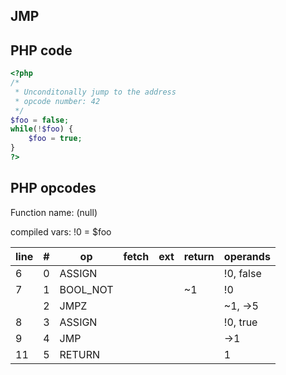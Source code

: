 JMP
---

PHP code
--------

``` php
<?php 
/*
 * Unconditonally jump to the address
 * opcode number: 42
 */
$foo = false;
while(!$foo) {
    $foo = true;
}
?>
```

PHP opcodes
-----------

Function name: (null)

compiled vars: !0 = $foo

| line | \#  | op        | fetch | ext | return | operands  |
|------|-----|-----------|-------|-----|--------|-----------|
| 6    | 0   | ASSIGN    |       |     |        | !0, false |
| 7    | 1   | BOOL\_NOT |       |     | \~1    | !0        |
|      | 2   | JMPZ      |       |     |        | \~1, -\>5 |
| 8    | 3   | ASSIGN    |       |     |        | !0, true  |
| 9    | 4   | JMP       |       |     |        | -\>1      |
| 11   | 5   | RETURN    |       |     |        | 1         |
